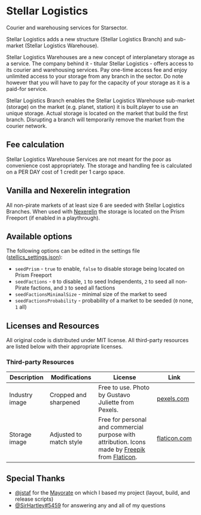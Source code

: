 # Stellar Logistics

Courier and warehousing services for Starsector.

Stellar Logistics adds a new structure (Stellar Logistics Branch) and sub-market (Stellar Logistics Warehouse).

Stellar Logistics Warehouses are a new concept of interplanetary storage as a service.
The company behind it - titular Stellar Logistics - offers access to its courier and warehousing services.
Pay one-time access fee and enjoy unlimited access to your storage from any branch in the sector.
Do note however that you will have to pay for the capacity of your storage as it is a paid-for service.

Stellar Logistics Branch enables the Stellar Logistics Warehouse sub-market (storage) on the market (e.g. planet, station) it is built.player to use an unique storage.
Actual storage is located on the market that build the first branch.
Disrupting a branch will temporarily remove the market from the courier network.

## Fee calculation

Stellar Logistics Warehouse Services are not meant for the poor as convenience cost appropriately.
The storage and handling fee is calculated on a PER DAY cost of 1 credit per 1 cargo space.

## Vanilla and Nexerelin integration

All non-pirate markets of at least size 6 are seeded with Stellar Logistics Branches.
When used with [Nexerelin](https://fractalsoftworks.com/forum/index.php?topic=9175.0) the storage is located on the Prism Freeport (if enabled in a playthrough).

## Available options

The following options can be edited in the settings file ([stellics_settings.json](stellics_settings.json)):
* `seedPrism` - `true` to enable, `false` to disable storage being located on Prism Freeport
* `seedFactions` - `0` to disable, `1` to seed Independents, `2` to seed all non-Pirate factions, and `3` to seed all factions
* `seedFactionsMinimalSize` - minimal size of the market to seed
* `seedFactionsProbability` - probability of a market to be seeded (`0` none, `1` all)

## Licenses and Resources

All original code is distributed under MIT license.
All third-party resources are listed below with their appropriate licenses.

### Third-party Resources

| Description    | Modifications           | License     | Link |
| -------------- | ----------------------- | ----------- | ---- |
| Industry image | Cropped and sharpened   | Free to use. Photo by Gustavo Juliette from Pexels. | [pexels.com](https://www.pexels.com/photo/two-person-talking-on-stage-set-up-2473446/) |
| Storage image  | Adjusted to match style | Free for personal and commercial purpose with attribution. Icons made by [Freepik](http://www.freepik.com/) from [Flaticon](https://www.flaticon.com/i). | [flaticon.com](https://www.flaticon.com/free-icon/packages_2979704) |

## Special Thanks

* [@jstaf](https://github.com/jstaf) for the [Mayorate](https://github.com/jstaf/mayorate) on which I based my project (layout, build, and release scripts)
* [@SirHartley#5459](https://discord.gg/TBhcFNh) for answering any and all of my questions
